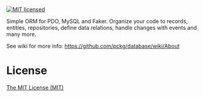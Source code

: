 [![MIT licensed](https://img.shields.io/badge/license-MIT-blue.svg)](./LICENSE)

Simple ORM for PDO, MySQL and Faker. Organize your code to records, entities, repositories, define data relations, handle changes with events and many more.

See wiki for more info: https://github.com/pckg/database/wiki/About

# License
[The MIT License (MIT)](LICENSE)
